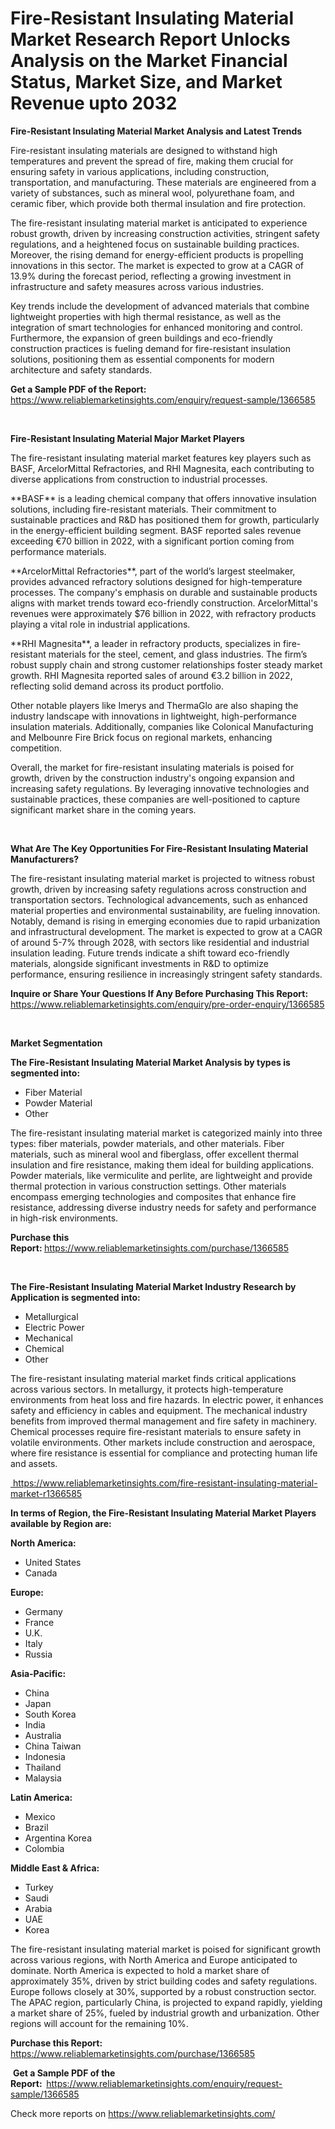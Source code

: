 <p><h1>Fire-Resistant Insulating Material Market Research Report Unlocks Analysis on the Market Financial Status, Market Size, and Market Revenue upto 2032</h1></p><p><strong>Fire-Resistant Insulating Material Market Analysis and Latest Trends</strong></p>
<p><p>Fire-resistant insulating materials are designed to withstand high temperatures and prevent the spread of fire, making them crucial for ensuring safety in various applications, including construction, transportation, and manufacturing. These materials are engineered from a variety of substances, such as mineral wool, polyurethane foam, and ceramic fiber, which provide both thermal insulation and fire protection.</p><p>The fire-resistant insulating material market is anticipated to experience robust growth, driven by increasing construction activities, stringent safety regulations, and a heightened focus on sustainable building practices. Moreover, the rising demand for energy-efficient products is propelling innovations in this sector. The market is expected to grow at a CAGR of 13.9% during the forecast period, reflecting a growing investment in infrastructure and safety measures across various industries.</p><p>Key trends include the development of advanced materials that combine lightweight properties with high thermal resistance, as well as the integration of smart technologies for enhanced monitoring and control. Furthermore, the expansion of green buildings and eco-friendly construction practices is fueling demand for fire-resistant insulation solutions, positioning them as essential components for modern architecture and safety standards.</p></p>
<p><strong>Get a Sample PDF of the Report:&nbsp;</strong> <a href="https://www.reliablemarketinsights.com/enquiry/request-sample/1366585?utm_campaign=1894&utm_medium=2&utm_source=Github&utm_content=ia&utm_term=22032025&utm_id=fire-resistant-insulating-material">https://www.reliablemarketinsights.com/enquiry/request-sample/1366585</a></p>
<p>&nbsp;</p>
<p><strong>Fire-Resistant Insulating Material Major Market Players</strong></p>
<p><p>The fire-resistant insulating material market features key players such as BASF, ArcelorMittal Refractories, and RHI Magnesita, each contributing to diverse applications from construction to industrial processes.</p><p>**BASF** is a leading chemical company that offers innovative insulation solutions, including fire-resistant materials. Their commitment to sustainable practices and R&D has positioned them for growth, particularly in the energy-efficient building segment. BASF reported sales revenue exceeding €70 billion in 2022, with a significant portion coming from performance materials.</p><p>**ArcelorMittal Refractories**, part of the world’s largest steelmaker, provides advanced refractory solutions designed for high-temperature processes. The company's emphasis on durable and sustainable products aligns with market trends toward eco-friendly construction. ArcelorMittal's revenues were approximately $76 billion in 2022, with refractory products playing a vital role in industrial applications.</p><p>**RHI Magnesita**, a leader in refractory products, specializes in fire-resistant materials for the steel, cement, and glass industries. The firm’s robust supply chain and strong customer relationships foster steady market growth. RHI Magnesita reported sales of around €3.2 billion in 2022, reflecting solid demand across its product portfolio.</p><p>Other notable players like Imerys and ThermaGlo are also shaping the industry landscape with innovations in lightweight, high-performance insulation materials. Additionally, companies like Colonical Manufacturing and Melbounre Fire Brick focus on regional markets, enhancing competition.</p><p>Overall, the market for fire-resistant insulating materials is poised for growth, driven by the construction industry's ongoing expansion and increasing safety regulations. By leveraging innovative technologies and sustainable practices, these companies are well-positioned to capture significant market share in the coming years.</p></p>
<p>&nbsp;</p>
<p><strong>What Are The Key Opportunities For Fire-Resistant Insulating Material Manufacturers?</strong></p>
<p><p>The fire-resistant insulating material market is projected to witness robust growth, driven by increasing safety regulations across construction and transportation sectors. Technological advancements, such as enhanced material properties and environmental sustainability, are fueling innovation. Notably, demand is rising in emerging economies due to rapid urbanization and infrastructural development. The market is expected to grow at a CAGR of around 5-7% through 2028, with sectors like residential and industrial insulation leading. Future trends indicate a shift toward eco-friendly materials, alongside significant investments in R&D to optimize performance, ensuring resilience in increasingly stringent safety standards.</p></p>
<p><strong>Inquire or Share Your Questions If Any Before Purchasing This Report:</strong> <a href="https://www.reliablemarketinsights.com/enquiry/pre-order-enquiry/1366585?utm_campaign=1894&utm_medium=2&utm_source=Github&utm_content=ia&utm_term=22032025&utm_id=fire-resistant-insulating-material">https://www.reliablemarketinsights.com/enquiry/pre-order-enquiry/1366585</a></p>
<p>&nbsp;</p>
<p><strong>Market Segmentation</strong></p>
<p><strong>The Fire-Resistant Insulating Material Market Analysis by types is segmented into:</strong></p>
<p><ul><li>Fiber Material</li><li>Powder Material</li><li>Other</li></ul></p>
<p><p>The fire-resistant insulating material market is categorized mainly into three types: fiber materials, powder materials, and other materials. Fiber materials, such as mineral wool and fiberglass, offer excellent thermal insulation and fire resistance, making them ideal for building applications. Powder materials, like vermiculite and perlite, are lightweight and provide thermal protection in various construction settings. Other materials encompass emerging technologies and composites that enhance fire resistance, addressing diverse industry needs for safety and performance in high-risk environments.</p></p>
<p><strong>Purchase this Report:&nbsp;</strong><a href="https://www.reliablemarketinsights.com/purchase/1366585?utm_campaign=1894&utm_medium=2&utm_source=Github&utm_content=ia&utm_term=22032025&utm_id=fire-resistant-insulating-material">https://www.reliablemarketinsights.com/purchase/1366585</a></p>
<p>&nbsp;</p>
<p><strong>The Fire-Resistant Insulating Material Market Industry Research by Application is segmented into:</strong></p>
<p><ul><li>Metallurgical</li><li>Electric Power</li><li>Mechanical</li><li>Chemical</li><li>Other</li></ul></p>
<p><p>The fire-resistant insulating material market finds critical applications across various sectors. In metallurgy, it protects high-temperature environments from heat loss and fire hazards. In electric power, it enhances safety and efficiency in cables and equipment. The mechanical industry benefits from improved thermal management and fire safety in machinery. Chemical processes require fire-resistant materials to ensure safety in volatile environments. Other markets include construction and aerospace, where fire resistance is essential for compliance and protecting human life and assets.</p></p>
<p><a href="https://www.reliablemarketinsights.com/fire-resistant-insulating-material-market-r1366585?utm_campaign=1894&utm_medium=2&utm_source=Github&utm_content=ia&utm_term=22032025&utm_id=fire-resistant-insulating-material">&nbsp;https://www.reliablemarketinsights.com/fire-resistant-insulating-material-market-r1366585</a></p>
<p><strong>In terms of Region, the Fire-Resistant Insulating Material Market Players available by Region are:</strong></p>
<p>
    <p> <strong> North America: </strong>
        <ul>
            <li>United States</li>
            <li>Canada</li>
        </ul>
        </p> 
    <p> <strong> Europe: </strong>
        <ul>
            <li>Germany</li>
            <li>France</li>
            <li>U.K.</li>
            <li>Italy</li>
            <li>Russia</li>
        </ul>
        </p> 
    <p> <strong> Asia-Pacific: </strong>
        <ul>
            <li>China</li>
            <li>Japan</li>
            <li>South Korea</li>
            <li>India</li>
            <li>Australia</li>
            <li>China Taiwan</li>
            <li>Indonesia</li>
            <li>Thailand</li>
            <li>Malaysia</li>
        </ul>
        </p> 
    <p> <strong> Latin America: </strong>
        <ul>
            <li>Mexico</li>
            <li>Brazil</li>
            <li>Argentina Korea</li>
            <li>Colombia</li>
        </ul>
        </p> 
    <p> <strong> Middle East & Africa: </strong>
        <ul>
            <li>Turkey</li>
            <li>Saudi</li>
            <li>Arabia</li>
            <li>UAE</li>
            <li>Korea</li>
        </ul>
    </p>
    </p>
<p><p>The fire-resistant insulating material market is poised for significant growth across various regions, with North America and Europe anticipated to dominate. North America is expected to hold a market share of approximately 35%, driven by strict building codes and safety regulations. Europe follows closely at 30%, supported by a robust construction sector. The APAC region, particularly China, is projected to expand rapidly, yielding a market share of 25%, fueled by industrial growth and urbanization. Other regions will account for the remaining 10%.</p></p>
<p><strong>Purchase this Report: </strong><a href="https://www.reliablemarketinsights.com/purchase/1366585?utm_campaign=1894&utm_medium=2&utm_source=Github&utm_content=ia&utm_term=22032025&utm_id=fire-resistant-insulating-material">https://www.reliablemarketinsights.com/purchase/1366585</a></p>
<p>&nbsp;<strong>Get a Sample PDF of the Report:&nbsp;&nbsp;</strong><a href="https://www.reliablemarketinsights.com/enquiry/request-sample/1366585?utm_campaign=1894&utm_medium=2&utm_source=Github&utm_content=ia&utm_term=22032025&utm_id=fire-resistant-insulating-material">https://www.reliablemarketinsights.com/enquiry/request-sample/1366585</a></p>
<p><strong></strong></p>
<p>Check more reports on <a href="https://www.reliablemarketinsights.com/?utm_campaign=1894&utm_medium=2&utm_source=Github&utm_content=ia&utm_term=22032025&utm_id=fire-resistant-insulating-material">https://www.reliablemarketinsights.com/</a></p>